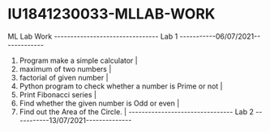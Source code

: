 # IU1841230033-MLLAB-WORK
ML Lab Work 
-------------------------------- Lab 1 -----------06/07/2021-------------
1. Program make a simple calculator                                     |
2. maximum of two numbers                                              |
3.  factorial of given number                                           |
4. Python program to check whether a number is Prime or not             |
5. Print Fibonacci series                                               |
6. Find whether the given number is Odd or even                         |
7. Find out the Area of the Circle.                                     |
-------------------------------- Lab 2 -----------13/07/2021--------------
